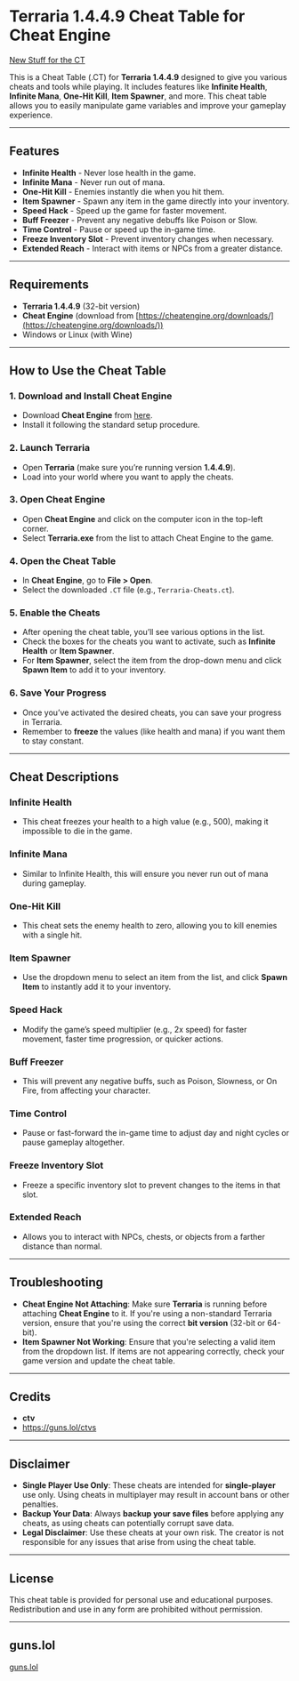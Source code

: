 # Terraria 1.4.4.9 Cheat Table for Cheat Engine
[New Stuff for the CT](https://github.com/cu7n-fraud/Terraria-ct/releases/tag/Terraria)

This is a Cheat Table (.CT) for **Terraria 1.4.4.9** designed to give you various cheats and tools while playing. It includes features like **Infinite Health**, **Infinite Mana**, **One-Hit Kill**, **Item Spawner**, and more. This cheat table allows you to easily manipulate game variables and improve your gameplay experience.

---

## Features

- **Infinite Health** - Never lose health in the game.
- **Infinite Mana** - Never run out of mana.
- **One-Hit Kill** - Enemies instantly die when you hit them.
- **Item Spawner** - Spawn any item in the game directly into your inventory.
- **Speed Hack** - Speed up the game for faster movement.
- **Buff Freezer** - Prevent any negative debuffs like Poison or Slow.
- **Time Control** - Pause or speed up the in-game time.
- **Freeze Inventory Slot** - Prevent inventory changes when necessary.
- **Extended Reach** - Interact with items or NPCs from a greater distance.

---

## Requirements

- **Terraria 1.4.4.9** (32-bit version)
- **Cheat Engine** (download from [https://cheatengine.org/downloads/](https://cheatengine.org/downloads/))
- Windows or Linux (with Wine)

---

## How to Use the Cheat Table

### 1. Download and Install Cheat Engine
   - Download **Cheat Engine** from [here](https://cheatengine.org/downloads/).
   - Install it following the standard setup procedure.

### 2. Launch Terraria
   - Open **Terraria** (make sure you’re running version **1.4.4.9**).
   - Load into your world where you want to apply the cheats.

### 3. Open Cheat Engine
   - Open **Cheat Engine** and click on the computer icon in the top-left corner.
   - Select **Terraria.exe** from the list to attach Cheat Engine to the game.

### 4. Open the Cheat Table
   - In **Cheat Engine**, go to **File > Open**.
   - Select the downloaded `.CT` file (e.g., `Terraria-Cheats.ct`).

### 5. Enable the Cheats
   - After opening the cheat table, you’ll see various options in the list.
   - Check the boxes for the cheats you want to activate, such as **Infinite Health** or **Item Spawner**.
   - For **Item Spawner**, select the item from the drop-down menu and click **Spawn Item** to add it to your inventory.

### 6. Save Your Progress
   - Once you’ve activated the desired cheats, you can save your progress in Terraria.
   - Remember to **freeze** the values (like health and mana) if you want them to stay constant.

---

## Cheat Descriptions

### Infinite Health
- This cheat freezes your health to a high value (e.g., 500), making it impossible to die in the game.

### Infinite Mana
- Similar to Infinite Health, this will ensure you never run out of mana during gameplay.

### One-Hit Kill
- This cheat sets the enemy health to zero, allowing you to kill enemies with a single hit.

### Item Spawner
- Use the dropdown menu to select an item from the list, and click **Spawn Item** to instantly add it to your inventory.

### Speed Hack
- Modify the game’s speed multiplier (e.g., 2x speed) for faster movement, faster time progression, or quicker actions.

### Buff Freezer
- This will prevent any negative buffs, such as Poison, Slowness, or On Fire, from affecting your character.

### Time Control
- Pause or fast-forward the in-game time to adjust day and night cycles or pause gameplay altogether.

### Freeze Inventory Slot
- Freeze a specific inventory slot to prevent changes to the items in that slot.

### Extended Reach
- Allows you to interact with NPCs, chests, or objects from a farther distance than normal.

---

## Troubleshooting

- **Cheat Engine Not Attaching**: Make sure **Terraria** is running before attaching **Cheat Engine** to it. If you're using a non-standard Terraria version, ensure that you're using the correct **bit version** (32-bit or 64-bit).
- **Item Spawner Not Working**: Ensure that you're selecting a valid item from the dropdown list. If items are not appearing correctly, check your game version and update the cheat table.

---

## Credits

- **ctv**
- https://guns.lol/ctvs

---

## Disclaimer

- **Single Player Use Only**: These cheats are intended for **single-player** use only. Using cheats in multiplayer may result in account bans or other penalties.
- **Backup Your Data**: Always **backup your save files** before applying any cheats, as using cheats can potentially corrupt save data.
- **Legal Disclaimer**: Use these cheats at your own risk. The creator is not responsible for any issues that arise from using the cheat table.

---

## License

This cheat table is provided for personal use and educational purposes. Redistribution and use in any form are prohibited without permission.

---

## guns.lol

 [guns.lol](https://guns.lol/ctvs)
